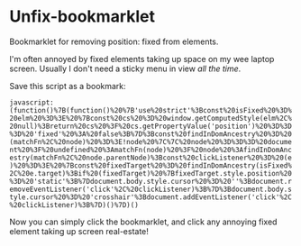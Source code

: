 # Unfix-bookmarklet
Bookmarklet for removing position: fixed from elements.

I'm often annoyed by fixed elements taking up space on my wee laptop screen. Usually I don't need a sticky menu in view _all the time_.

Save this script as a bookmark:

`javascript:(function()%7B(function()%20%7B'use%20strict'%3Bconst%20isFixed%20%3D%20elm%20%3D%3E%20%7Bconst%20cs%20%3D%20window.getComputedStyle(elm%2C%20null)%3Breturn%20cs%20%3F%20cs.getPropertyValue('position')%20%3D%3D%3D%20'fixed'%20%3A%20false%3B%7D%3Bconst%20findInDomAncestry%20%3D%20(matchFn%2C%20node)%20%3D%3E!node%20%7C%7C%20node%20%3D%3D%3D%20document%20%3F%20undefined%20%3AmatchFn(node)%20%3F%20node%20%3AfindInDomAncestry(matchFn%2C%20node.parentNode)%3Bconst%20clickListener%20%3D%20(e)%20%3D%3E%20%7Bconst%20fixedTarget%20%3D%20findInDomAncestry(isFixed%2C%20e.target)%3Bif%20(fixedTarget)%20%7BfixedTarget.style.position%20%3D%20'static'%3B%7Ddocument.body.style.cursor%20%3D%20''%3Bdocument.removeEventListener('click'%2C%20clickListener)%3B%7D%3Bdocument.body.style.cursor%20%3D%20'crosshair'%3Bdocument.addEventListener('click'%2C%20clickListener)%3B%7D)()%7D)()`

Now you can simply click the bookmarklet, and click any annoying fixed element taking up screen real-estate!
